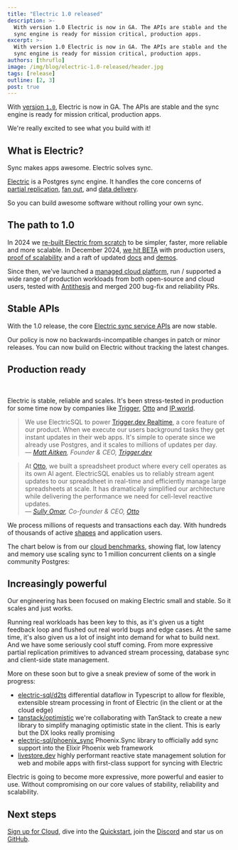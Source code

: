 ```yaml
---
title: "Electric 1.0 released"
description: >-
  With version 1.0 Electric is now in GA. The APIs are stable and the
  sync engine is ready for mission critical, production apps.
excerpt: >-
  With version 1.0 Electric is now in GA. The APIs are stable and the
  sync engine is ready for mission critical, production apps.
authors: [thruflo]
image: /img/blog/electric-1.0-released/header.jpg
tags: [release]
outline: [2, 3]
post: true
---
```


<script setup>
  import LogoStrip from '/static/img/blog/electric-beta-release/logo-strip.svg'
  import LogoStripSm from '/static/img/blog/electric-beta-release/logo-strip.sm.svg'
  import LogoStripXs from '/static/img/blog/electric-beta-release/logo-strip.xs.svg'
  import LogoStripXxs from '/static/img/blog/electric-beta-release/logo-strip.xxs.svg'
  import LinearLiteScreenshot from '/static/img/blog/electric-beta-release/linearlite-screenshot.png'
  import ScalabilityChart from '../../src/components/ScalabilityChart.vue'
</script>

With [version `1.0`](https://github.com/electric-sql/electric/releases/tag/%40core%2Fsync-service%401.0.0), Electric is now in GA. The APIs are stable and the sync engine is ready for mission critical, production apps.

We're really excited to see what you build with it!

## What is Electric?

Sync makes apps awesome. Electric solves sync.

[Electric](/) is a Postgres sync engine. It handles the core concerns of [partial&nbsp;replication](/docs/guides/shapes), [fan&nbsp;out](/docs/api/http#caching), and [data&nbsp;delivery](/docs/reference/benchmarks#cloud).

So you can build awesome software without rolling your own sync.

## The path to 1.0

In 2024 we [re-built Electric from scratch](/blog/2024/07/17/electric-next) to be simpler, faster, more reliable and more scalable. In December 2024, [we hit BETA](/blog/2024/12/10/electric-beta-release#the-path-to-beta) with production users, [proof of scalability](/docs/reference/benchmarks) and a raft of updated [docs](/docs/intro) and [demos](/demos).

Since then, we've launched a [managed cloud platform](/product/cloud), run / supported a wide range of production workloads from both open-source and cloud users, tested with [Antithesis](https://www.antithesis.com) and merged 200 bug-fix and reliability PRs.

## Stable APIs

With the 1.0 release, the core [Electric sync service APIs](/docs/intro) are now stable.

Our policy is now no backwards-incompatible changes in patch or minor releases. You can now build on Electric without tracking the latest changes.

## Production ready

<figure>
  <img :src="LogoStrip" class="hidden-sm" />
  <img :src="LogoStripSm" class="hidden-xs block-sm" />
  <img :src="LogoStripXs" class="hidden-xxs block-xs" />
  <img :src="LogoStripXxs" class="block-xxs" />
</figure>

Electric is stable, reliable and scales. It's been stress-tested in production for some time now by companies like [Trigger](https://trigger.dev), [Otto](https://ottogrid.ai) and [IP.world](https://ip.world).

> We use ElectricSQL to power [Trigger.dev Realtime](https://trigger.dev/launchweek/0/realtime), a core feature of our product. When we execute our users background tasks they get instant updates in their web apps. It's simple to operate since we already use Postgres, and it scales to millions of updates per day.<br />
> *&mdash; [Matt Aitken](https://www.linkedin.com/in/mattaitken1985), Founder &amp; CEO, [Trigger.dev](https://trigger.dev)*

> At [Otto](https://ottogrid.ai), we built a spreadsheet product where every cell operates as its own AI agent. ElectricSQL enables us to reliably stream agent updates to our spreadsheet in real-time and efficiently manage large spreadsheets at scale. It has dramatically simplified our architecture while delivering the performance we need for cell-level reactive updates.<br />
> *&mdash; [Sully Omar](https://x.com/SullyOmarr), Co-founder &amp; CEO, [Otto](https://ottogrid.ai)*

We process millions of requests and transactions each day. With hundreds of thousands of active [shapes](/docs/guides/shapes) and application users.

The chart below is from our [cloud benchmarks](/docs/reference/benchmarks#cloud), showing flat, low latency and memory use scaling sync to 1 million concurrent clients on a single community Postgres:

<figure>
  <ScalabilityChart />
</figure>

## Increasingly powerful

Our engineering has been focused on making Electric small and stable. So it scales and just works.

Running real workloads has been key to this, as it's given us a tight feedback loop and flushed out real world bugs and edge cases. At the same time, it's also given us a lot of insight into demand for what to build next. And we have some seriously cool stuff coming. From more expressive partial replication primitives to advanced stream processing, database sync and client-side state management.

More on these soon but to give a sneak preview of some of the work in progress:

- [electric-sql/d2ts](https://github.com/electric-sql/d2ts) differential dataflow in Typescript to allow for flexible, extensible stream processing in front of Electric (in the client or at the cloud edge)
- [tanstack/optimistic](https://github.com/TanStack/optimistic) we're collaborating with TanStack to create a new library to simplify managing optimistic state in the client. This is early but the DX looks really promising
- [electric-sql/phoenix_sync](https://github.com/electric-sql/phoenix_sync) Phoenix.Sync library to officially add sync support into the Elixir Phoenix web framework
- [livestore.dev](https://livestore.dev/getting-started/react-web) highly performant reactive state management solution for web and mobile apps with first-class support for syncing with Electric

Electric is going to become more expressive, more powerful and easier to use. Without compromising on our core values of stability, reliability and scalability.

## Next steps

[Sign up for Cloud](/product/cloud), dive into the [Quickstart](/docs/quickstart), join the [Discord](https://discord.electric-sql.com) and star us on [GitHub](https://github.com/electric-sql/electric).

<div class="actions cta-actions page-footer-actions left">
  <div class="action cloud-cta">
    <VPButton
        href="/product/cloud/sign-up"
        text="Sign up to Cloud"
        theme="brand"
    />
    &nbsp;
    <VPButton
        href="/docs/quickstart"
        text="Quickstart"
        theme="alt"
    />
    &nbsp;
    <VPButton
        href="https://discord.electric-sql.com"
        text="Discord"
        theme="alt"
    />
    &nbsp;
    <VPButton
        href="https://github.com/electric-sql/electric"
        text="GitHub"
        theme="alt"
    />
  </div>
</div>
